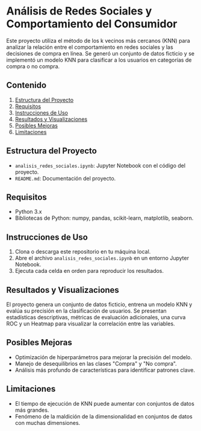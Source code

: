 # Análisis de Redes Sociales y Comportamiento del Consumidor

Este proyecto utiliza el método de los k vecinos más cercanos (KNN) para analizar la relación entre el comportamiento en redes sociales y las decisiones de compra en línea. Se generó un conjunto de datos ficticio y se implementó un modelo KNN para clasificar a los usuarios en categorías de compra o no compra.

## Contenido

1. [Estructura del Proyecto](#estructura-del-proyecto)
2. [Requisitos](#requisitos)
3. [Instrucciones de Uso](#instrucciones-de-uso)
4. [Resultados y Visualizaciones](#resultados-y-visualizaciones)
5. [Posibles Mejoras](#posibles-mejoras)
6. [Limitaciones](#limitaciones)

## Estructura del Proyecto

- `analisis_redes_sociales.ipynb`: Jupyter Notebook con el código del proyecto.
- `README.md`: Documentación del proyecto.

## Requisitos

- Python 3.x
- Bibliotecas de Python: numpy, pandas, scikit-learn, matplotlib, seaborn.

## Instrucciones de Uso

1. Clona o descarga este repositorio en tu máquina local.
2. Abre el archivo `analisis_redes_sociales.ipynb` en un entorno Jupyter Notebook.
3. Ejecuta cada celda en orden para reproducir los resultados.

## Resultados y Visualizaciones

El proyecto genera un conjunto de datos ficticio, entrena un modelo KNN y evalúa su precisión en la clasificación de usuarios. Se presentan estadísticas descriptivas, métricas de evaluación adicionales, una curva ROC y un Heatmap para visualizar la correlación entre las variables.

## Posibles Mejoras

- Optimización de hiperparámetros para mejorar la precisión del modelo.
- Manejo de desequilibrios en las clases "Compra" y "No compra".
- Análisis más profundo de características para identificar patrones clave.

## Limitaciones

- El tiempo de ejecución de KNN puede aumentar con conjuntos de datos más grandes.
- Fenómeno de la maldición de la dimensionalidad en conjuntos de datos con muchas dimensiones.

